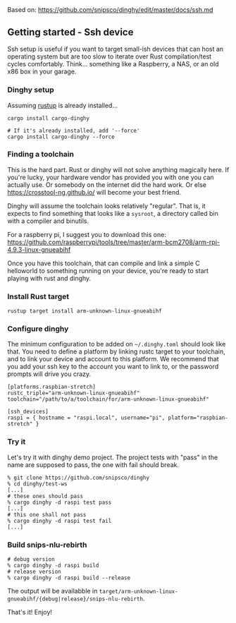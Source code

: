 ##
Based on: https://github.com/snipsco/dinghy/edit/master/docs/ssh.md


## Getting started - Ssh device

Ssh setup is useful if you want to target small-ish devices that can host an
operating system but are too slow to iterate over Rust compilation/test cycles
comfortably. Think... something like a Raspberry, a NAS, or an old x86 box
in your garage.

### Dinghy setup

Assuming [rustup](http://rustup.rs) is already installed...

```
cargo install cargo-dinghy

# If it's already installed, add '--force'
cargo install cargo-dinghy --force
```

### Finding a toolchain

This is the hard part. Rust or dinghy will not solve anything magically here.
If you're lucky, your hardware vendor has provided you with one you can actually use.
Or somebody on the internet did the hard work.
Or else https://crosstool-ng.github.io/ will become your best friend.

Dinghy will assume the toolchain looks relatively "regular". That is, it expects to
find something that looks like a `sysroot`, a directory called bin with a compiler
and binutils.

For a raspberry pi, I suggest you to download this one: https://github.com/raspberrypi/tools/tree/master/arm-bcm2708/arm-rpi-4.9.3-linux-gnueabihf

Once you have this toolchain, that can compile and link a simple C helloworld
to something running on your device, you're ready to start playing with rust and dinghy.

### Install Rust target

```
rustup target install arm-unknown-linux-gnueabihf
```

### Configure dinghy

The minimum configuration to be added on `~/.dinghy.toml` should look like that. You need
to define a platform by linking rustc target to your toolchain, and to link your device and
account to this platform. We recommend that you add your ssh key to the account you want to
link to, or the password prompts will drive you crazy.

```
[platforms.raspbian-stretch]
rustc_triple="arm-unknown-linux-gnueabihf"
toolchain="/path/to/a/toolchain/for/arm-unknown-linux-gnueabihf"

[ssh_devices]
raspi = { hostname = "raspi.local", username="pi", platform="raspbian-stretch" }
```

### Try it

Let's try it with dinghy demo project. The project tests with "pass" in the
name are supposed to pass, the one with fail should break.

```
% git clone https://github.com/snipsco/dinghy
% cd dinghy/test-ws
[...]
# these ones should pass
% cargo dinghy -d raspi test pass
[...]
# this one shall not pass
% cargo dinghy -d raspi test fail
[...]
```

### Build snips-nlu-rebirth
```
# debug version
% cargo dinghy -d raspi build
# release version
% cargo dinghy -d raspi build --release
```

The output will be availabble in `target/arm-unknown-linux-gnueabihf/{debug|release}/snips-nlu-rebirth`.

That's it! Enjoy!
